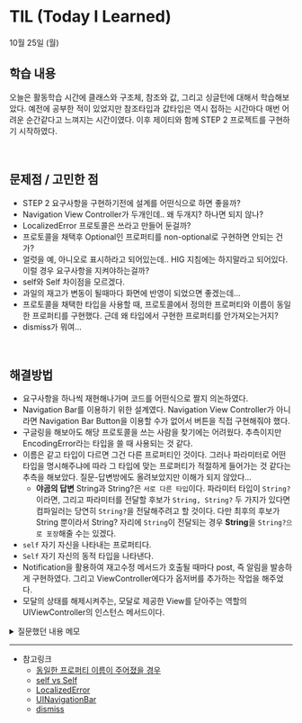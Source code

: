 # TIL (Today I Learned)

10월 25일 (월)

## 학습 내용
오늘은 활동학습 시간에 클래스와 구조체, 참조와 값, 그리고 싱글턴에 대해서 학습해보았다. 예전에 공부한 적이 있었지만 참조타입과 값타입은 역시 접하는 시간마다 매번 어려운 순간같다고 느껴지는 시간이였다. 이후 제이티와 함께 STEP 2 프로젝트를 구현하기 시작하였다.

&nbsp;

## 문제점 / 고민한 점
- STEP 2 요구사항을 구현하기전에 설계를 어떤식으로 하면 좋을까?
- Navigation View Controller가 두개인데.. 왜 두개지? 하나면 되지 않나?
- LocalizedError 프로토콜은 쓰라고 만들어 둔걸까?
- 프로토콜을 채택후 Optional인 프로퍼티를 non-optional로 구현하면 안되는 건가?
- 얼럿을 예, 아니오로 표시하라고 되어있는데.. HIG 지침에는 하지말라고 되어있다. 이럴 경우 요구사항을 지켜야하는걸까?
- self와 Self 차이점을 모르겠다.
- 과일의 재고가 변동이 될때마다 화면에 반영이 되었으면 좋겠는데...
- 프로토콜을 채택한 타입을 사용할 때, 프로토콜에서 정의한 프로퍼티와 이름이 동일한 프로퍼티를 구현했다. 근데 왜 타입에서 구현한 프로퍼티를 안가져오는거지?
- dismiss가 뭐여...

&nbsp;
## 해결방법
- 요구사항을 하나씩 재현해나가며 코드를 어떤식으로 짤지 의논하였다.
- Navigation Bar를 이용하기 위한 설계였다. Navigation View Controller가 아니라면 Navigation Bar Button을 이용할 수가 없어서 버튼을 직접 구현해줘야 했다.
- 구글링을 해보아도 해당 프로토콜을 쓰는 사람을 찾기에는 어려웠다. 추측이지만 EncodingError라는 타입을 쓸 때 사용되는 것 같다.
- 이름은 같고 타입이 다르면 그건 다른 프로퍼티인 것이다. 그러나 파라미터로 어떤 타입을 명시해주냐에 따라 그 타입에 맞는 프로퍼티가 적절하게 들어가는 것 같다는 추측을 해보았다. 질문-답변방에도 올려보았지만 이해가 되지 않았다...
    - **야곰의 답변** String과 String?은 `서로 다른 타입`이다. 파라미터 타입이 `String?`이라면, 그리고 파라미터를 전달할 후보가 `String, String?` 두 가지가 있다면 컴파일러는 당연히 `String?`을 전달해주려고 할 것이다. 다만 최후의 후보가 String 뿐이라서 String? 자리에 `String`이 전달되는 경우 **String**을 `String?으로 포장`해줄 수는 있겠다.
- `self` 자기 자신을 나타내는 프로퍼티다.
- `Self` 자기 자신의 동적 타입을 나타낸다.
- Notification을 활용하여 재고수정 메서드가 호출될 때마다 post, 즉 알림을 발송하게 구현하였다. 그리고 ViewController에다가 옵저버를 추가하는 작업을 해주었다. 
- 모달의 상태를 해제시켜주는, 모달로 제공한 View를 닫아주는 역할의 UIViewController의 인스턴스 메서드이다.
&nbsp;

<details>
<summary>질문했던 내용 메모</summary>
<div markdown="1">

안녕하세요. 늦은밤 실례하겠습니다ㅎㅎ…
프로토콜을 사용해보다가 이상한 걸 발견해서 질문 올려봅니다.
제가 원하는건 해결방법이 아니라 이유가 궁금해서요. 왜그런걸까요?
이 이슈를 재현하는 방법은 아래와 같습니다.

# 샘플 코드
```swift
// 프로토콜 정의
protocol Camper {
    var property: String? { get } // 옵셔널
}
// 프로토콜 기본 구현
extension Camper {
    public var property: String? { // 옵셔널
        return nil
    }
}
// 프로토콜 채택
struct Person: Camper {
    var property: String { // 옵셔널로 구현하지 않았음
        return "Hello"
    }
}

// 테스트 함수
func test(message: String?) {
    print(message) // 내가 기대한 결과 -> Opional("hello")
}

let ari = Person() // 인스턴스 생성
```
# 제가 기대한 결과물
test(message: ari.property) // Optional("hello")

# 실제 결과물
test(message: ari.property) // nil

# 코드 설명
이해를 위해서 내용을 정리해보았습니다.
* 이름이 같지만 타입은 다른 프로퍼티를 extension을 이용하여 사용하는 경우이다.
    * Optinal과 Non-Optional
* 원래 이름은 같고 타입만 다른 프로퍼티는 만들수가 없는데, extension을 이용하면 가능해진다.
* Protocol에서 정의, extension으로 기본 구현을 하고, 그 프로토콜을 채택한 타입(Person)을 만든다.
* 그리고 extension에서 프로토콜이 정의한 프로퍼티를 구현한 프로퍼티를 재구현하는 것이 아니고,
* 타입은 다르지만 이름이 같은 프로퍼티를 만든다.
    * 프로토콜이 정의한 프로퍼티는 Optinal
    * 타입에서 정의한 프로퍼티는 Non-Optional이다.
    * 이름은 동일하다.
* 함수에 파라미터로 프로토콜이 정의한 프로퍼티가 아니라 타입에서 정의한 프로퍼티를 전달한다.
    * 일반적으로 기대하는 결과는 당연히 타입에서 구현한 프로퍼티의 값이 나올 거라는 것이다.
    * 그렇지만 타입을 정의하기 이전에 extension으로 구현한 값이 전달된다.
        * 그것도 함수의 파라미터로 전달할 때에만… 
    * 프로퍼티를 타입을 명시하지않고 변수에 담아준다거나 print문을 사용할 땐 제대로 타입의 프로퍼티를 인식한다.
* 왜 내가 전달한 것은 String인데 왜 함수의 파라미터로 전달할 때에만 String?을 가져오는 것일까?

# 나의 추측
컴파일 시점에 이름이 동일한 프로퍼티가 2개가 있으니 타입이 같은 extension의 프로퍼티를 추론하여 가져온다 라는... 생각이 드네요.
아래처럼 아예 타입을 지정해서 변수에 담아주면 컴파일이 알아서 들어갈 값을 정해서 넣어주는 현상을 볼 수 있습니다.
```swift
let testtest: String? = ari.property // nil
let test: String = ari.property // “Hello”
```

왜 이런 현상이 발생하는지 근거를 찾아보려고 해보았으나 찾지못했어요. 찾지못해서 추측만 해보는 상황이네요…
다른분들의 의견도 궁금해서 올려봅니다.


</div>
</details>

---

- 참고링크
    - [동일한 프로퍼티 이름이 주어졌을 경우](https://stackoverflow.com/questions/62265690/swift-protocol-conformance-when-same-property-name-is-optional)
    - [self vs Self](https://www.hackingwithswift.com/example-code/language/self-vs-self-whats-the-difference)
    - [LocalizedError](https://developer.apple.com/documentation/foundation/localizederror)
    - [UINavigationBar](https://developer.apple.com/documentation/uikit/uinavigationbar)
    - [dismiss](https://developer.apple.com/documentation/uikit/uiviewcontroller/1621505-dismiss)
